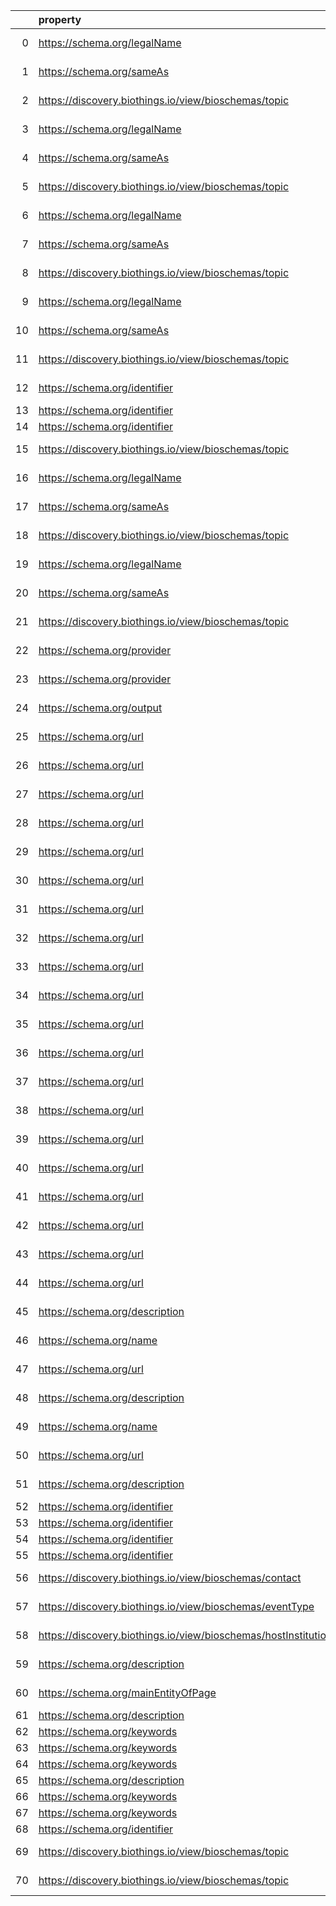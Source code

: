 |    | property                                                       | Reference profile                                                  | Evaluated entity                                                                                   |
|---:|:---------------------------------------------------------------|:-------------------------------------------------------------------|:---------------------------------------------------------------------------------------------------|
|  0 | https://schema.org/legalName                                   | https://bioschemas.org/profiles/Organization/0.2-DRAFT-2019_07_19  | Nb2ee83a55935464ca134d422e42f4f43                                                                  |
|  1 | https://schema.org/sameAs                                      | https://bioschemas.org/profiles/Organization/0.2-DRAFT-2019_07_19  | Nb2ee83a55935464ca134d422e42f4f43                                                                  |
|  2 | https://discovery.biothings.io/view/bioschemas/topic           | https://bioschemas.org/profiles/Organization/0.2-DRAFT-2019_07_19  | Nb2ee83a55935464ca134d422e42f4f43                                                                  |
|  3 | https://schema.org/legalName                                   | https://bioschemas.org/profiles/Organization/0.2-DRAFT-2019_07_19  | N5661dd4df55e401aa09e4e945b2083d4                                                                  |
|  4 | https://schema.org/sameAs                                      | https://bioschemas.org/profiles/Organization/0.2-DRAFT-2019_07_19  | N5661dd4df55e401aa09e4e945b2083d4                                                                  |
|  5 | https://discovery.biothings.io/view/bioschemas/topic           | https://bioschemas.org/profiles/Organization/0.2-DRAFT-2019_07_19  | N5661dd4df55e401aa09e4e945b2083d4                                                                  |
|  6 | https://schema.org/legalName                                   | https://bioschemas.org/profiles/Organization/0.2-DRAFT-2019_07_19  | N160916ae3f5543fe9e8f1ea09e34e3b1                                                                  |
|  7 | https://schema.org/sameAs                                      | https://bioschemas.org/profiles/Organization/0.2-DRAFT-2019_07_19  | N160916ae3f5543fe9e8f1ea09e34e3b1                                                                  |
|  8 | https://discovery.biothings.io/view/bioschemas/topic           | https://bioschemas.org/profiles/Organization/0.2-DRAFT-2019_07_19  | N160916ae3f5543fe9e8f1ea09e34e3b1                                                                  |
|  9 | https://schema.org/legalName                                   | https://bioschemas.org/profiles/Organization/0.2-DRAFT-2019_07_19  | Nceb8069ccd2e49b0a4d4be47edee5f1b                                                                  |
| 10 | https://schema.org/sameAs                                      | https://bioschemas.org/profiles/Organization/0.2-DRAFT-2019_07_19  | Nceb8069ccd2e49b0a4d4be47edee5f1b                                                                  |
| 11 | https://discovery.biothings.io/view/bioschemas/topic           | https://bioschemas.org/profiles/Organization/0.2-DRAFT-2019_07_19  | Nceb8069ccd2e49b0a4d4be47edee5f1b                                                                  |
| 12 | https://schema.org/identifier                                  | https://bioschemas.org/profiles/Dataset/1.0-RELEASE                | https://www.bgee.org/?page=species&amp;species_id=9606#expr-calls                                  |
| 13 | https://schema.org/identifier                                  | https://bioschemas.org/profiles/Dataset/1.0-RELEASE                | https://www.genenames.org/data/gene-symbol-report/#data-set                                        |
| 14 | https://schema.org/identifier                                  | https://bioschemas.org/profiles/Dataset/1.0-RELEASE                | https://www.genenames.org/data/genegroup/#data-set                                                 |
| 15 | https://discovery.biothings.io/view/bioschemas/topic           | https://bioschemas.org/profiles/Organization/0.2-DRAFT-2019_07_19  | https://biocomputingup.it/#Organization                                                            |
| 16 | https://schema.org/legalName                                   | https://bioschemas.org/profiles/Organization/0.2-DRAFT-2019_07_19  | N7bbe7a2ce171409eb9132c399f8a726d                                                                  |
| 17 | https://schema.org/sameAs                                      | https://bioschemas.org/profiles/Organization/0.2-DRAFT-2019_07_19  | N7bbe7a2ce171409eb9132c399f8a726d                                                                  |
| 18 | https://discovery.biothings.io/view/bioschemas/topic           | https://bioschemas.org/profiles/Organization/0.2-DRAFT-2019_07_19  | N7bbe7a2ce171409eb9132c399f8a726d                                                                  |
| 19 | https://schema.org/legalName                                   | https://bioschemas.org/profiles/Organization/0.2-DRAFT-2019_07_19  | Nadee25b51ec14f5a81aa07b6332be7f8                                                                  |
| 20 | https://schema.org/sameAs                                      | https://bioschemas.org/profiles/Organization/0.2-DRAFT-2019_07_19  | Nadee25b51ec14f5a81aa07b6332be7f8                                                                  |
| 21 | https://discovery.biothings.io/view/bioschemas/topic           | https://bioschemas.org/profiles/Organization/0.2-DRAFT-2019_07_19  | Nadee25b51ec14f5a81aa07b6332be7f8                                                                  |
| 22 | https://schema.org/provider                                    | https://bioschemas.org/profiles/DataCatalog/0.3-RELEASE-2019_07_01 | N5180f44a32824193ab903571e1863543                                                                  |
| 23 | https://schema.org/provider                                    | https://bioschemas.org/profiles/DataCatalog/0.3-RELEASE-2019_07_01 | Ndaabc3a805c14fc2a35cf3bd7ce9a759                                                                  |
| 24 | https://schema.org/output                                      | https://bioschemas.org/profiles/ComputationalWorkflow/1.0-RELEASE  | https://workflowhub.eu/workflows/18?version=1                                                      |
| 25 | https://schema.org/url                                         | https://bioschemas.org/profiles/ChemicalSubstance/0.4-RELEASE      | https://nanocommons.github.io/identifiers/registry#ERM00000085                                     |
| 26 | https://schema.org/url                                         | https://bioschemas.org/profiles/ChemicalSubstance/0.4-RELEASE      | https://nanocommons.github.io/identifiers/registry#ERM00000067                                     |
| 27 | https://schema.org/url                                         | https://bioschemas.org/profiles/ChemicalSubstance/0.4-RELEASE      | https://nanocommons.github.io/identifiers/registry#ERM00000061                                     |
| 28 | https://schema.org/url                                         | https://bioschemas.org/profiles/ChemicalSubstance/0.4-RELEASE      | https://nanocommons.github.io/identifiers/registry#ERM00000088                                     |
| 29 | https://schema.org/url                                         | https://bioschemas.org/profiles/ChemicalSubstance/0.4-RELEASE      | https://nanocommons.github.io/identifiers/registry#ERM00000084                                     |
| 30 | https://schema.org/url                                         | https://bioschemas.org/profiles/ChemicalSubstance/0.4-RELEASE      | https://nanocommons.github.io/identifiers/registry#ERM00000325                                     |
| 31 | https://schema.org/url                                         | https://bioschemas.org/profiles/ChemicalSubstance/0.4-RELEASE      | https://nanocommons.github.io/identifiers/registry#ERM00000063                                     |
| 32 | https://schema.org/url                                         | https://bioschemas.org/profiles/ChemicalSubstance/0.4-RELEASE      | https://nanocommons.github.io/identifiers/registry#ERM00000060                                     |
| 33 | https://schema.org/url                                         | https://bioschemas.org/profiles/ChemicalSubstance/0.4-RELEASE      | https://nanocommons.github.io/identifiers/registry#ERM00000066                                     |
| 34 | https://schema.org/url                                         | https://bioschemas.org/profiles/ChemicalSubstance/0.4-RELEASE      | https://nanocommons.github.io/identifiers/registry#ERM00000583                                     |
| 35 | https://schema.org/url                                         | https://bioschemas.org/profiles/ChemicalSubstance/0.4-RELEASE      | https://nanocommons.github.io/identifiers/registry#ERM000000837                                    |
| 36 | https://schema.org/url                                         | https://bioschemas.org/profiles/ChemicalSubstance/0.4-RELEASE      | https://nanocommons.github.io/identifiers/registry#ERM00000086                                     |
| 37 | https://schema.org/url                                         | https://bioschemas.org/profiles/ChemicalSubstance/0.4-RELEASE      | https://nanocommons.github.io/identifiers/registry#ERM00000582                                     |
| 38 | https://schema.org/url                                         | https://bioschemas.org/profiles/ChemicalSubstance/0.4-RELEASE      | https://nanocommons.github.io/identifiers/registry#ERM00000089                                     |
| 39 | https://schema.org/url                                         | https://bioschemas.org/profiles/ChemicalSubstance/0.4-RELEASE      | https://nanocommons.github.io/identifiers/registry#ERM00000062                                     |
| 40 | https://schema.org/url                                         | https://bioschemas.org/profiles/ChemicalSubstance/0.4-RELEASE      | https://nanocommons.github.io/identifiers/registry#ERM00000083                                     |
| 41 | https://schema.org/url                                         | https://bioschemas.org/profiles/ChemicalSubstance/0.4-RELEASE      | https://nanocommons.github.io/identifiers/registry#ERM00000090                                     |
| 42 | https://schema.org/url                                         | https://bioschemas.org/profiles/ChemicalSubstance/0.4-RELEASE      | https://nanocommons.github.io/identifiers/registry#ERM00000064                                     |
| 43 | https://schema.org/url                                         | https://bioschemas.org/profiles/ChemicalSubstance/0.4-RELEASE      | https://nanocommons.github.io/identifiers/registry#ERM00000584                                     |
| 44 | https://schema.org/url                                         | https://bioschemas.org/profiles/ChemicalSubstance/0.4-RELEASE      | https://nanocommons.github.io/identifiers/registry#ERM00000065                                     |
| 45 | https://schema.org/description                                 | https://bioschemas.org/profiles/ComputationalTool/1.0-RELEASE      | https://bio.tools/covidmine                                                                        |
| 46 | https://schema.org/name                                        | https://bioschemas.org/profiles/ComputationalTool/1.0-RELEASE      | https://bio.tools/covidmine                                                                        |
| 47 | https://schema.org/url                                         | https://bioschemas.org/profiles/ComputationalTool/1.0-RELEASE      | https://bio.tools/covidmine                                                                        |
| 48 | https://schema.org/description                                 | https://bioschemas.org/profiles/ComputationalTool/1.0-RELEASE      | https://bio.tools/blast                                                                            |
| 49 | https://schema.org/name                                        | https://bioschemas.org/profiles/ComputationalTool/1.0-RELEASE      | https://bio.tools/blast                                                                            |
| 50 | https://schema.org/url                                         | https://bioschemas.org/profiles/ComputationalTool/1.0-RELEASE      | https://bio.tools/blast                                                                            |
| 51 | https://schema.org/description                                 | https://bioschemas.org/profiles/DataCatalog/0.3-RELEASE-2019_07_01 | http://www.ensembl.org/#project                                                                    |
| 52 | https://schema.org/identifier                                  | https://bioschemas.org/profiles/Dataset/1.0-RELEASE                | https://www.genenames.org/data/gene-symbol-report/#data-set                                        |
| 53 | https://schema.org/identifier                                  | https://bioschemas.org/profiles/Dataset/1.0-RELEASE                | https://www.genenames.org/data/genegroup/#data-set                                                 |
| 54 | https://schema.org/identifier                                  | https://bioschemas.org/profiles/Dataset/1.0-RELEASE                | https://www.genenames.org/data/gene-symbol-report/#data-set                                        |
| 55 | https://schema.org/identifier                                  | https://bioschemas.org/profiles/Dataset/1.0-RELEASE                | https://www.genenames.org/data/genegroup/#data-set                                                 |
| 56 | https://discovery.biothings.io/view/bioschemas/contact         | https://bioschemas.org/profiles/Event/0.2-DRAFT-2019_06_14         | https://tess.elixir-europe.org/events/1st-international-conference-on-fair-digital-objects-fdo2022 |
| 57 | https://discovery.biothings.io/view/bioschemas/eventType       | https://bioschemas.org/profiles/Event/0.2-DRAFT-2019_06_14         | https://tess.elixir-europe.org/events/1st-international-conference-on-fair-digital-objects-fdo2022 |
| 58 | https://discovery.biothings.io/view/bioschemas/hostInstitution | https://bioschemas.org/profiles/Event/0.2-DRAFT-2019_06_14         | https://tess.elixir-europe.org/events/1st-international-conference-on-fair-digital-objects-fdo2022 |
| 59 | https://schema.org/description                                 | https://bioschemas.org/profiles/Person/0.2-DRAFT-2019_07_19        | https://workflowhub.eu/people/9                                                                    |
| 60 | https://schema.org/mainEntityOfPage                            | https://bioschemas.org/profiles/Person/0.2-DRAFT-2019_07_19        | https://workflowhub.eu/people/9                                                                    |
| 61 | https://schema.org/description                                 | https://bioschemas.org/profiles/Dataset/1.0-RELEASE                | https://doi.org/10.5281/zenodo.6473305                                                             |
| 62 | https://schema.org/keywords                                    | https://bioschemas.org/profiles/Dataset/1.0-RELEASE                | https://doi.org/10.5281/zenodo.5744003                                                             |
| 63 | https://schema.org/keywords                                    | https://bioschemas.org/profiles/Dataset/1.0-RELEASE                | https://doi.org/10.5281/zenodo.5744302                                                             |
| 64 | https://schema.org/keywords                                    | https://bioschemas.org/profiles/Dataset/1.0-RELEASE                | https://doi.org/10.5281/zenodo.4609840                                                             |
| 65 | https://schema.org/description                                 | https://bioschemas.org/profiles/Dataset/1.0-RELEASE                | https://doi.org/10.5281/zenodo.7335039                                                             |
| 66 | https://schema.org/keywords                                    | https://bioschemas.org/profiles/Dataset/1.0-RELEASE                | https://doi.org/10.5281/zenodo.5744082                                                             |
| 67 | https://schema.org/keywords                                    | https://bioschemas.org/profiles/Dataset/1.0-RELEASE                | https://doi.org/10.5281/zenodo.4986068                                                             |
| 68 | https://schema.org/identifier                                  | https://bioschemas.org/profiles/Dataset/1.0-RELEASE                | https://www.bgee.org/                                                                              |
| 69 | https://discovery.biothings.io/view/bioschemas/topic           | https://bioschemas.org/profiles/Organization/0.2-DRAFT-2019_07_19  | https://biocomputingup.it/#Organization                                                            |
| 70 | https://discovery.biothings.io/view/bioschemas/topic           | https://bioschemas.org/profiles/Organization/0.2-DRAFT-2019_07_19  | https://biocomputingup.it/#Organization                                                            |